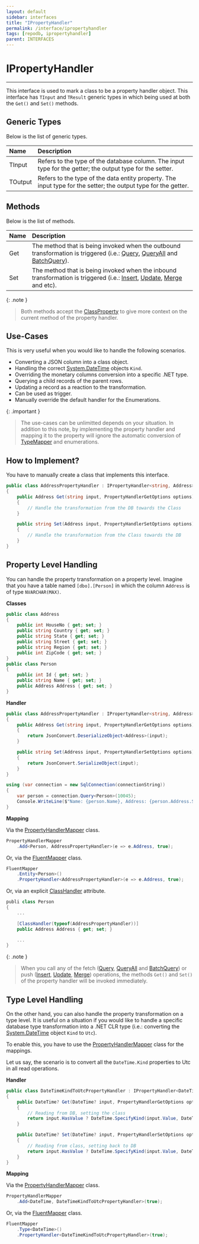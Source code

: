 ```yaml
---
layout: default
sidebar: interfaces
title: "IPropertyHandler"
permalink: /interface/ipropertyhandler
tags: [repodb, ipropertyhandler]
parent: INTERFACES
---
```


# IPropertyHandler

---

This interface is used to mark a class to be a property handler object. This interface has `TInput` and `TResult` generic types in which being used at both the `Get()` and `Set()`  methods.

## Generic Types

Below is the list of generic types.

| Name | Description |
|:-----|:------------|
| TInput | Refers to the type of the database column. The input type for the getter; the output type for the setter. |
| TOutput | Refers to the type of the data entity property. The input type for the setter; the output type for the getter. |

## Methods

Below is the list of methods.

| Name | Description |
|:-----|:------------|
| Get | The method that is being invoked when the outbound transformation is triggered (i.e.: [Query](/operation/query), [QueryAll](/operation/queryall) and [BatchQuery](/operation/batchquery)). |
| Set | The method that is being invoked when the inbound transformation is triggered (i.e.: [Insert](/operation/insert), [Update](/operation/update), [Merge](/operation/merge) and etc). |

{: .note }
> Both methods accept the [ClassProperty](/class/classproperty) to give more context on the current method of the property handler.

## Use-Cases

This is very useful when you would like to handle the following scenarios.

- Converting a JSON column into a class object.
- Handling the correct [System.DateTime](https://learn.microsoft.com/en-us/dotnet/api/system.datetime?view=net-7.0) objects `Kind`.
- Overriding the monetary columns conversion into a specific .NET type.
- Querying a child records of the parent rows.
- Updating a record as a reaction to the transformation.
- Can be used as trigger.
- Manually override the default handler for the Enumerations.

{: .important }
> The use-cases can be unlimitted depends on your situation. In addition to this note, by implementing the property handler and mapping it to the property will ignore the automatic conversion of [TypeMapper](/mapper/typemapper#automatic) and enumerations.

## How to Implement?

You have to manually create a class that implements this interface.

```csharp
public class AddressPropertyHandler : IPropertyHandler<string, Address>
{
    public Address Get(string input, PropertyHandlerGetOptions options)
    {
        // Handle the transformation from the DB towards the Class
    }

    public string Set(Address input, PropertyHandlerSetOptions options)
    {
        // Handle the transformation from the Class towards the DB
    }
}
```

## Property Level Handling

You can handle the property transformation on a property level. Imagine that you have a table named `[dbo].[Person]` in which the column `Address` is of type `NVARCHAR(MAX)`.

**Classes**

```csharp
public class Address
{
    public int HouseNo { get; set; }
    public string Country { get; set; }
    public string State { get; set; }
    public string Street { get; set; }
    public string Region { get; set; }
    public int ZipCode { get; set; }
}
public class Person
{
    public int Id { get; set; }
    public string Name { get; set; }
    public Address Address { get; set; }
}
```

**Handler**

```csharp
public class AddressPropertyHandler : IPropertyHandler<string, Address>
{
    public Address Get(string input, PropertyHandlerGetOptions options)
    {
        return JsonConvert.DeserializeObject<Address>(input);
    }

    public string Set(Address input, PropertyHandlerSetOptions options)
    {
        return JsonConvert.SerializeObject(input);
    }
}
```

```csharp
using (var connection = new SqlConnection(connectionString))
{
	var person = connection.Query<Person>(10045);
	Console.WriteLine($"Name: {person.Name}, Address: {person.Address.Street}, {person.Address.Region}, {person.Address.Country} ({person.Address.ZipCode})")
}
```

**Mapping**

Via the [PropertyHandlerMapper](/mapper/propertyhandlermapper) class.

```csharp
PropertyHandlerMapper
    .Add<Person, AddressPropertyHandler>(e => e.Address, true);
```

Or, via the [FluentMapper](/mapper/fluentmapper) class.

```csharp
FluentMapper
    .Entity<Person>()
    .PropertyHandler<AddressPropertyHandler>(e => e.Address, true);
```

Or, via an explicit [ClassHandler](/attribute/classhandler) attribute.

```csharp
publi class Person
{
    ...

    [ClassHandler(typeof(AddressPropertyHandler))]
    public Address Address { get; set; }

    ...
}
```

{: .note }
> When you call any of the fetch ([Query](/operation/query), [QueryAll](/operation/queryall) and [BatchQuery](/operation/batchquery)) or push ([Insert](/operation/insert), [Update](/operation/update), [Merge](/operation/merge)) operations, the methods `Get()` and `Set()`  of the property handler will be invoked immediately.

## Type Level Handling

On the other hand, you can also handle the property transformation on a type level. It is useful on a situation if you would like to handle a specific database type transformation into a .NET CLR type (i.e.: converting the [System.DateTime](https://learn.microsoft.com/en-us/dotnet/api/system.datetime?view=net-7.0) object `Kind` to `Utc`).

To enable this, you have to use the [PropertyHandlerMapper](/mapper/propertyhandlermapper) class for the mappings.

Let us say, the scenario is to convert all the `DateTime.Kind` properties to Utc in all read operations.

**Handler**

```csharp
public class DateTimeKindToUtcPropertyHandler : IPropertyHandler<DateTime?, DateTime?>
{
    public DateTime? Get(DateTime? input, PropertyHandlerGetOptions options)
    {
        // Reading from DB, setting the class
        return input.HasValue ? DateTime.SpecifyKind(input.Value, DateTimeKind.Utc) : null;
    }

    public DateTime? Set(DateTime? input, PropertyHandlerSetOptions options)
    {
        // Reading from class, setting back to DB
        return input.HasValue ? DateTime.SpecifyKind(input.Value, DateTimeKind.Unspecified) : null;
    }
}
```

**Mapping**

Via the [PropertyHandlerMapper](/mapper/propertyhandlermapper) class.

```csharp
PropertyHandlerMapper
    .Add<DateTime, DateTimeKindToUtcPropertyHandler>(true);
```

Or, via the [FluentMapper](/mapper/fluentmapper) class.

```csharp
FluentMapper
    .Type<DateTime>()
    .PropertyHandler<DateTimeKindToUtcPropertyHandler>(true);
```
